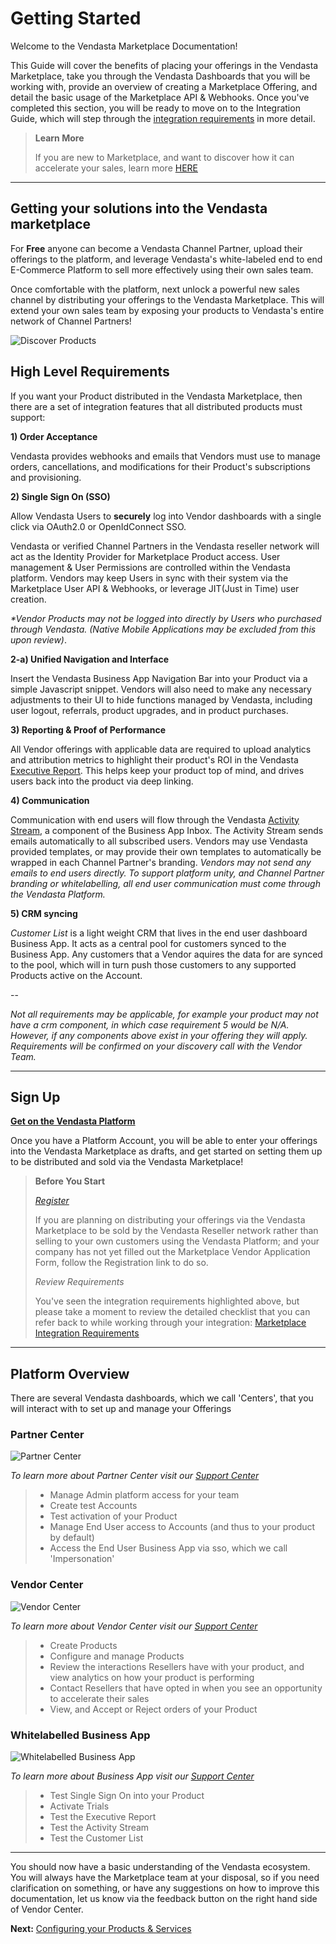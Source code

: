 # Getting Started
Welcome to the Vendasta Marketplace Documentation!

This Guide will cover the benefits of placing your offerings in the Vendasta Marketplace, take you through the Vendasta Dashboards that you will be working with, provide an overview of creating a Marketplace Offering, and detail the basic usage of the Marketplace API & Webhooks. 
Once you've completed this section, you will be ready to move on to the Integration Guide, which will step through the [integration requirements](./integration_requirements.md) in more detail.

<!-- theme: info -->
>**Learn More** 
>
>If you are new to Marketplace, and want to discover how it can accelerate your sales, learn more <a href="https://www.vendasta.com/marketplace/vendors" target="_blank">HERE</a>

---

## Getting your solutions into the Vendasta marketplace

For **Free** anyone can become a Vendasta Channel Partner, upload their offerings to the platform, and leverage Vendasta's white-labeled end to end E-Commerce Platform to sell more effectively using their own sales team. 

Once comfortable with the platform, next unlock a powerful new sales channel by distributing your offerings to the Vendasta Marketplace. This will extend your own sales team by exposing your products to Vendasta's entire network of Channel Partners!

![Discover Products](https://storage.googleapis.com/wordpress-www-vendasta/developers/2020/partner_center_discover_750.png)


## High Level Requirements

If you want your Product distributed in the Vendasta Marketplace, then there are a set of integration features that all distributed products must support:

**1) Order Acceptance**

Vendasta provides webhooks and emails that Vendors must use to manage orders, cancellations, and modifications for their Product's subscriptions and provisioning.

**2) Single Sign On (SSO)**

Allow Vendasta Users to **securely** log into Vendor dashboards with a single click via OAuth2.0 or OpenIdConnect SSO.

Vendasta or verified Channel Partners in the Vendasta reseller network will act as the Identity Provider for Marketplace Product access. User management & User Permissions are controlled within the Vendasta platform. Vendors may keep Users in sync with their system via the Marketplace User API & Webhooks, or leverage JIT(Just in Time) user creation. 

_*Vendor Products may not be logged into directly by Users who purchased through Vendasta. (Native Mobile Applications may be excluded from this upon review)_.

**2-a) Unified Navigation and Interface**

Insert the Vendasta Business App Navigation Bar into your Product via a simple Javascript snippet. Vendors will also need to make any necessary adjustments to their UI to hide functions managed by Vendasta, including user logout, referrals, product upgrades, and in product purchases.

**3) Reporting & Proof of Performance**

All Vendor offerings with applicable data are required to upload analytics and attribution metrics to highlight their product's ROI in the Vendasta [Executive Report](./reporting.md). This helps keep your product top of mind, and drives users back into the product via deep linking.

**4) Communication**

Communication with end users will flow through the Vendasta [Activity Stream](./activity_stream.md), a component of the Business App Inbox. The Activity Stream sends emails automatically to all subscribed users. Vendors may use Vendasta provided templates, or may provide their own templates to automatically be wrapped in each Channel Partner's branding. _Vendors may not send any emails to end users directly. To support platform unity, and Channel Partner branding or whitelabelling, all end user communication must come through the Vendasta Platform._

**5) CRM syncing**

_Customer List_ is a light weight CRM that lives in the end user dashboard Business App. It acts as a central pool for customers synced to the Business App. Any customers that a Vendor aquires the data for are synced to the pool, which will in turn push those customers to any supported Products active on the Account.

--

_Not all requirements may be applicable, for example your product may not have a crm component, in which case requirement 5 would be N/A. However, if any components above exist in your offering they will apply. Requirements will be confirmed on your discovery call with the Vendor Team._

---

## Sign Up

<a href="https://partners.vendasta.com/signup" target="_blank">**Get on the Vendasta Platform**</a>


Once you have a Platform Account, you will be able to enter your offerings into the Vendasta Marketplace as drafts, and get started on setting them up to be distributed and sold via the Vendasta Marketplace!


<!-- theme: warning -->
>**Before You Start**
>
><a href="https://vendasta.com/marketplace/vendors#sign-up" target="_blank">_Register_ </a>
>
>If you are planning on distributing your offerings via the Vendasta Marketplace to be sold by the Vendasta Reseller network rather than selling to your own customers using the Vendasta Platform; and your company has not yet filled out the Marketplace Vendor Application Form, follow the Registration link to do so.
>
>_Review Requirements_ 
>
>You've seen the integration requirements highlighted above, but please take a moment to review the detailed checklist that you can refer back to while working through your integration: [Marketplace Integration Requirements](./integration_requirements.md)



---

## Platform Overview
There are several Vendasta dashboards, which we call 'Centers', that you will interact with to set up and manage your Offerings

### Partner Center

![Partner Center](https://storage.googleapis.com/wordpress-www-vendasta/developers/2020/partner_center_activation-1000.png)

_To learn more about Partner Center visit our [Support Center](https://support.vendasta.com/hc/en-us/categories/360000719993-Partner-Center)_

<!-- theme: info -->
>* Manage Admin platform access for your team
>* Create test Accounts
>* Test activation of your Product
>* Manage End User access to Accounts (and thus to your product by default)
>* Access the End User Business App via sso, which we call 'Impersonation'

### Vendor Center
![Vendor Center](https://storage.googleapis.com/wordpress-www-vendasta/developers/2021/vendor_center_2021_1000.png)

_To learn more about Vendor Center visit our [Support Center](https://support.vendasta.com/hc/en-us/categories/360001580013-Vendor-Center)_

<!-- theme: info -->
>* Create Products
>* Configure and manage Products
>* Review the interactions Resellers have with your product, and view analytics on how your product is performing
>* Contact Resellers that have opted in when you see an opportunity to accelerate their sales
>* View, and Accept or Reject orders of your Product

### Whitelabelled Business App
![Whitelabelled Business App](https://storage.googleapis.com/wordpress-www-vendasta/developers/2021/business_app_2021_1000.png)

_To learn more about Business App visit our [Support Center](https://support.vendasta.com/hc/en-us/categories/360000716114-Business-Center)_

<!-- theme: info -->
>* Test Single Sign On into your Product
>* Activate Trials
>* Test the Executive Report
>* Test the Activity Stream
>* Test the Customer List

---
You should now have a basic understanding of the Vendasta ecosystem. You will always have the Marketplace team at your disposal, so if you need clarification on something, or have any suggestions on how to improve this documentation, let us know via the feedback button on the right hand side of Vendor Center.

**Next:** [Configuring your Products & Services](./offerings.md)
